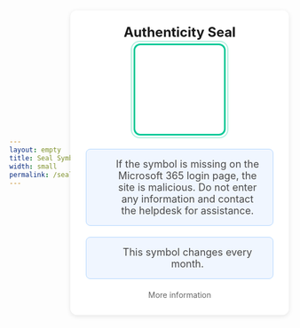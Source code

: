 ```yaml
---
layout: empty
title: Seal Symbol
width: small
permalink: /seal-symbol
---
```


<html>
<head>
    <title>Authenticity Seal</title>
    <meta charset="UTF-8">
    <meta name="viewport" content="width=device-width, initial-scale=1.0">
    <meta http-equiv="Cache-Control" content="no-cache, no-store, must-revalidate">
    <meta http-equiv="Pragma" content="no-cache">
    <meta http-equiv="Expires" content="0">
    <script
    src="https://res.cdn.office.net/teams-js/2.32.0/js/MicrosoftTeams.min.js"
    integrity="sha384-TOLACGjmwQohHyLubBrUeaUjuqYYAxJsVKufxV6VWXWEQepFpamUASNMMIhgJmoW"
    crossorigin="anonymous"
    ></script>
    <script src="/assets/js/dashboard.js"></script>
    <link rel="stylesheet" href="/assets/css/all.min.css">
    <style>
        body {
            margin: 0;
            padding: 20px;
            font-family: -apple-system, BlinkMacSystemFont, "Segoe UI", Roboto, "Helvetica Neue", Arial, "Noto Sans", sans-serif;
            height: 100vh;
            display: flex;
            justify-content: center;
            align-items: center;
        }
        .container {
            text-align: center;
            background-color: white;
            padding: 2em;
            border-radius: 12px;
            box-shadow: 0 2px 8px rgba(0, 0, 0, 0.1);
            width: 100%;
            max-width: 400px;
            background-color: #ffffff;
        }
        .title {
            font-size: 24px;
            font-weight: bold;
            color: #1a1a1a;
            margin: 0 0 24px 0;
            line-height: 1;
        }
        .subtitle {
            font-size: 18px;
            color: #4a4a4a;
            background-color: #f0f6ff;
            border: 1px solid #b3d7ff;
            border-radius: 8px;
            padding: 16px 20px;
            margin: 20px 0;
            position: relative;
            padding-left: 48px;
            max-width: none;
            width: auto;
            min-width: auto;
        }
        .subtitle::before {
            content: '\f05a';
            font-family: 'Font Awesome 6 Pro';
            font-weight: 900;
            position: absolute;
            left: 20px;
            color: #05c896;
        }
        .subtitle a {
            color: #05c896;
            text-decoration: none;
        }
        .subtitle a:hover {
            text-decoration: underline;
        }
        .icon-box {
            width: 160px;
            height: 160px;
            border: 3px solid #05c896;
            border-radius: 12px;
            display: flex;
            justify-content: center;
            align-items: center;
            margin: 0 auto 24px auto;
            position: relative;
            transition: all 0.3s ease;
        }
        .icon-box::before {
            content: '';
            position: absolute;
            top: -8px;
            left: -8px;
            right: -8px;
            bottom: -8px;
            border: 2px solid #05c896;
            border-radius: 16px;
            opacity: 0.3;
            pointer-events: none;
        }
        .icon-box:hover::before {
            opacity: 0.5;
        }
        .icon-box:hover {
            transform: scale(1.02);
            box-shadow: 0 0 0 6px rgba(0, 120, 212, 0.15);
        }
        .icon-box i {
            font-size: 64px;
            color: #05c896;
        }
        /* Add new loading spinner styles */
        .loading {
            border: 4px solid #f3f3f3;
            border-top: 4px solid #05c896;
            border-radius: 50%;
            width: 40px;
            height: 40px;
            animation: spin 1s linear infinite;
            display: none; /* Hidden by default */
        }
        @keyframes spin {
            0% { transform: rotate(0deg); }
            100% { transform: rotate(360deg); }
        }
        .date-subtitle {
            font-size: 16px;
            color: #666;
            margin: -16px 0 24px 0;
        }
        .help-link {
            display: block;
            color: #666666;
            text-decoration: none;
            font-size: 14px;
            margin-top: 16px;
        }
        .help-link:hover {
            text-decoration: underline;
        }
    </style>
</head>
<body>
    <div class="container">
        <p class="title">Authenticity Seal</p>
        <p class="date-subtitle" id="current-date"></p>
        <div class="icon-box">
            <div class="loading"></div>
            <i class="" style="display: none;"></i>
        </div>
        <p class="subtitle">If the symbol is missing on the Microsoft 365 login page, the site is malicious. Do not enter any information and contact the helpdesk for assistance.</p>
        <p class="subtitle">This symbol changes every month.</p>
        <a href="/authenticity-seal/" class="help-link">More information</a>
    </div>
    <script>
        // Add date formatting function
        function formatDate(date) {
            const months = ['January', 'February', 'March', 'April', 'May', 'June', 
                          'July', 'August', 'September', 'October', 'November', 'December'];
            return `${months[date.getMonth()]} ${date.getFullYear()}`;
        }

        // Set current date
        document.getElementById('current-date').textContent = formatDate(new Date());

        async function fetchAndUpdateSymbol() {
            try {
                // Show loading spinner, hide icon
                const loadingElement = document.querySelector('.loading');
                const iconElement = document.querySelector('.icon-box i');
                loadingElement.style.display = 'block';
                iconElement.style.display = 'none';

                // Get URL parameters
                const urlParams = new URLSearchParams(window.location.search);
                const token = urlParams.get('token');
                
                if (!token) {
                    console.error('No token provided');
                    return;
                }

                // Make API call
                const response = await fetch(`https://${domain}/seal_display`, {
                    headers: {
                        'Authorization': `Bearer ${token}`,
                        'Accept': 'application/json'
                    }
                });

                if (!response.ok) {
                    throw new Error('Network response was not ok');
                }

                const data = await response.json();
                
                // Update the icon and hide loading spinner
                iconElement.className = data.symbol;
                loadingElement.style.display = 'none';
                iconElement.style.display = 'block';
            } catch (error) {
                console.error('Error fetching symbol:', error);
            }
        }

        // Fetch symbol after Teams initialization
        fetchAndUpdateSymbol();
    </script>
</body>
</html>